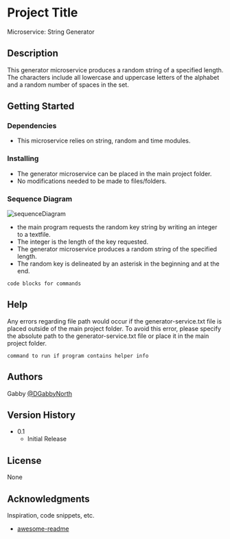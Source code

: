 # Project Title

Microservice: String Generator

## Description

This generator microservice produces a random string of a specified length. The characters include all lowercase and uppercase letters of the alphabet and a random number of spaces in the set.

## Getting Started

### Dependencies

* This microservice relies on string, random and time modules.

### Installing

* The generator microservice can be placed in the main project folder.
* No modifications needed to be made to files/folders.

### Sequence Diagram
![sequenceDiagram](https://user-images.githubusercontent.com/71340905/218283674-4372d6e0-96ad-4796-b9a1-935f451ecb92.jpeg)

* the main program requests the random key string by writing an integer to a textfile.
* The integer is the length of the key requested.
* The generator microservice produces a random string of the specified length.
* The random key is delineated by an asterisk in the beginning and at the end.

```
code blocks for commands
```

## Help

Any errors regarding file path would occur if the generator-service.txt file is placed outside of the main project folder. To avoid this error, please specify the absolute path to the generator-service.txt file or place it in the main project folder.
```
command to run if program contains helper info
```

## Authors

Gabby
[@DGabbyNorth]([https://github.com/GabbyNorth])

## Version History

* 0.1
    * Initial Release

## License

None

## Acknowledgments

Inspiration, code snippets, etc.
* [awesome-readme](https://github.com/matiassingers/awesome-readme)
